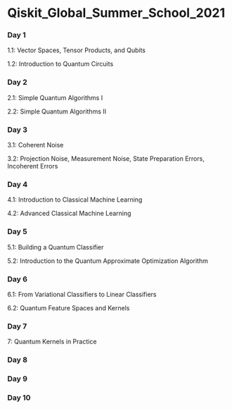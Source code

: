 # Qiskit_Global_Summer_School_2021

### Day 1
1.1: Vector Spaces, Tensor Products, and Qubits

1.2: Introduction to Quantum Circuits

### Day 2
2.1: Simple Quantum Algorithms I

2.2: Simple Quantum Algorithms II
### Day 3
3.1: Coherent Noise

3.2: Projection Noise, Measurement Noise, State Preparation Errors, Incoherent Errors
### Day 4
4.1: Introduction to Classical Machine Learning

4.2: Advanced Classical Machine Learning

### Day 5
5.1: Building a Quantum Classifier

5.2: Introduction to the Quantum Approximate Optimization Algorithm

### Day 6
6.1: From Variational Classifiers to Linear Classifiers

6.2: Quantum Feature Spaces and Kernels

### Day 7
7: Quantum Kernels in Practice

### Day 8

### Day 9

### Day 10
